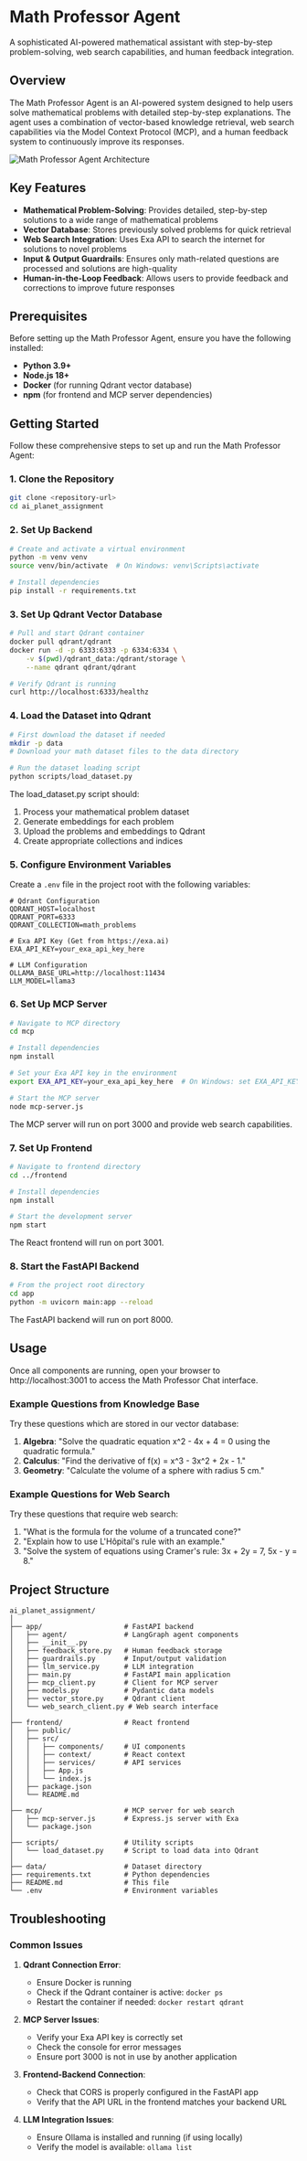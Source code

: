 # Math Professor Agent

A sophisticated AI-powered mathematical assistant with step-by-step problem-solving, web search capabilities, and human feedback integration.

## Overview

The Math Professor Agent is an AI-powered system designed to help users solve mathematical problems with detailed step-by-step explanations. The agent uses a combination of vector-based knowledge retrieval, web search capabilities via the Model Context Protocol (MCP), and a human feedback system to continuously improve its responses.

![Math Professor Agent Architecture](https://mermaid.ink/img/pako:eNqFkc9qwzAMxl_F-LRB83dZT4XCYKPsELZDL0GxlcbU-YPtlJXSd5-SrmEbZTuJ7-en70PKQAY1CgzfrbSGvxRpRw5FSRB0oIYfwkB9pUq2tB8VE1gqmLUg2yiQlS7aWKdqeOO7VBqF8vd-qZ56Oe_lYh8lIXOFNJuDpY-wTVTxFPUjdytcCTLJHJTXWi7_0JVIkkRIjg-Wo2QQWdwsRqvF9fUpGXmF8sLrGvqbg3ZIhcQB4-h8nO20bFAr3x-e9uO11JRPPJsORjOwXqYj7AzPkr9Zrb77tmLwCqp3cNZTGgN6DFg9AJNn3WKJF5e6-C2aPlNbFDSYNNCt1AEa_A-xt6KkC9qEEO9-fPxLFQMPz4KF-5KfaRGnj1Z-8-svrMy0dw?type=png)

## Key Features

- **Mathematical Problem-Solving**: Provides detailed, step-by-step solutions to a wide range of mathematical problems
- **Vector Database**: Stores previously solved problems for quick retrieval
- **Web Search Integration**: Uses Exa API to search the internet for solutions to novel problems
- **Input & Output Guardrails**: Ensures only math-related questions are processed and solutions are high-quality
- **Human-in-the-Loop Feedback**: Allows users to provide feedback and corrections to improve future responses

## Prerequisites

Before setting up the Math Professor Agent, ensure you have the following installed:

- **Python 3.9+**
- **Node.js 18+**
- **Docker** (for running Qdrant vector database)
- **npm** (for frontend and MCP server dependencies)

## Getting Started

Follow these comprehensive steps to set up and run the Math Professor Agent:

### 1. Clone the Repository

```bash
git clone <repository-url>
cd ai_planet_assignment
```

### 2. Set Up Backend

```bash
# Create and activate a virtual environment
python -m venv venv
source venv/bin/activate  # On Windows: venv\Scripts\activate

# Install dependencies
pip install -r requirements.txt
```

### 3. Set Up Qdrant Vector Database

```bash
# Pull and start Qdrant container
docker pull qdrant/qdrant
docker run -d -p 6333:6333 -p 6334:6334 \
    -v $(pwd)/qdrant_data:/qdrant/storage \
    --name qdrant qdrant/qdrant

# Verify Qdrant is running
curl http://localhost:6333/healthz
```

### 4. Load the Dataset into Qdrant

```bash
# First download the dataset if needed
mkdir -p data
# Download your math dataset files to the data directory

# Run the dataset loading script
python scripts/load_dataset.py
```

The load_dataset.py script should:
1. Process your mathematical problem dataset
2. Generate embeddings for each problem
3. Upload the problems and embeddings to Qdrant
4. Create appropriate collections and indices

### 5. Configure Environment Variables

Create a `.env` file in the project root with the following variables:

```
# Qdrant Configuration
QDRANT_HOST=localhost
QDRANT_PORT=6333
QDRANT_COLLECTION=math_problems

# Exa API Key (Get from https://exa.ai)
EXA_API_KEY=your_exa_api_key_here

# LLM Configuration
OLLAMA_BASE_URL=http://localhost:11434
LLM_MODEL=llama3
```

### 6. Set Up MCP Server

```bash
# Navigate to MCP directory
cd mcp

# Install dependencies
npm install

# Set your Exa API key in the environment
export EXA_API_KEY=your_exa_api_key_here  # On Windows: set EXA_API_KEY=your_exa_api_key_here

# Start the MCP server
node mcp-server.js
```

The MCP server will run on port 3000 and provide web search capabilities.

### 7. Set Up Frontend

```bash
# Navigate to frontend directory
cd ../frontend

# Install dependencies
npm install

# Start the development server
npm start
```

The React frontend will run on port 3001.

### 8. Start the FastAPI Backend

```bash
# From the project root directory
cd app
python -m uvicorn main:app --reload
```

The FastAPI backend will run on port 8000.

## Usage

Once all components are running, open your browser to http://localhost:3001 to access the Math Professor Chat interface.

### Example Questions from Knowledge Base

Try these questions which are stored in our vector database:

1. **Algebra**: "Solve the quadratic equation x^2 - 4x + 4 = 0 using the quadratic formula."
2. **Calculus**: "Find the derivative of f(x) = x^3 - 3x^2 + 2x - 1."
3. **Geometry**: "Calculate the volume of a sphere with radius 5 cm."

### Example Questions for Web Search

Try these questions that require web search:

1. "What is the formula for the volume of a truncated cone?"
2. "Explain how to use L'Hôpital's rule with an example."
3. "Solve the system of equations using Cramer's rule: 3x + 2y = 7, 5x - y = 8."

## Project Structure

```
ai_planet_assignment/
│
├── app/                    # FastAPI backend
│   ├── agent/              # LangGraph agent components
│   ├── __init__.py
│   ├── feedback_store.py   # Human feedback storage
│   ├── guardrails.py       # Input/output validation
│   ├── llm_service.py      # LLM integration
│   ├── main.py             # FastAPI main application
│   ├── mcp_client.py       # Client for MCP server
│   ├── models.py           # Pydantic data models
│   ├── vector_store.py     # Qdrant client
│   └── web_search_client.py # Web search interface
│
├── frontend/               # React frontend
│   ├── public/
│   ├── src/
│   │   ├── components/     # UI components
│   │   ├── context/        # React context
│   │   ├── services/       # API services
│   │   ├── App.js
│   │   └── index.js
│   ├── package.json
│   └── README.md
│
├── mcp/                    # MCP server for web search
│   ├── mcp-server.js       # Express.js server with Exa
│   └── package.json
│
├── scripts/                # Utility scripts
│   └── load_dataset.py     # Script to load data into Qdrant
│
├── data/                   # Dataset directory
├── requirements.txt        # Python dependencies
├── README.md               # This file
└── .env                    # Environment variables
```

## Troubleshooting

### Common Issues

1. **Qdrant Connection Error**:
   - Ensure Docker is running
   - Check if the Qdrant container is active: `docker ps`
   - Restart the container if needed: `docker restart qdrant`

2. **MCP Server Issues**:
   - Verify your Exa API key is correctly set
   - Check the console for error messages
   - Ensure port 3000 is not in use by another application

3. **Frontend-Backend Connection**:
   - Check that CORS is properly configured in the FastAPI app
   - Verify that the API URL in the frontend matches your backend URL

4. **LLM Integration Issues**:
   - Ensure Ollama is installed and running (if using locally)
   - Verify the model is available: `ollama list`

